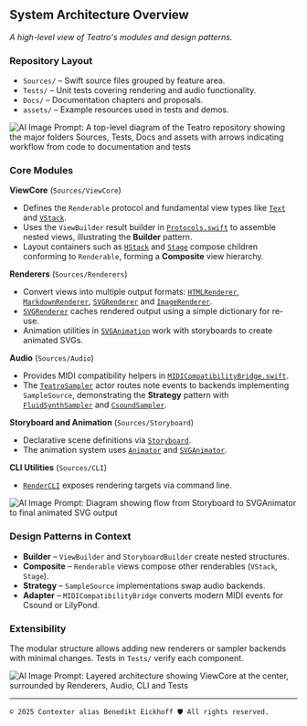 ## System Architecture Overview
_A high-level view of Teatro's modules and design patterns._

### Repository Layout
- `Sources/` – Swift source files grouped by feature area.
- `Tests/` – Unit tests covering rendering and audio functionality.
- `Docs/` – Documentation chapters and proposals.
- `assets/` – Example resources used in tests and demos.

![AI Image Prompt: A top-level diagram of the Teatro repository showing the major folders Sources, Tests, Docs and assets with arrows indicating workflow from code to documentation and tests](architecture-overview.png)

### Core Modules
**ViewCore** (`Sources/ViewCore`)
- Defines the `Renderable` protocol and fundamental view types like [`Text`](../Sources/ViewCore/Text.swift) and [`VStack`](../Sources/ViewCore/VStack.swift).
- Uses the `ViewBuilder` result builder in [`Protocols.swift`](../Sources/ViewCore/Protocols.swift) to assemble nested views, illustrating the **Builder** pattern.
- Layout containers such as [`HStack`](../Sources/ViewCore/HStack.swift) and [`Stage`](../Sources/ViewCore/Stage.swift) compose children conforming to `Renderable`, forming a **Composite** view hierarchy.

**Renderers** (`Sources/Renderers`)
- Convert views into multiple output formats: [`HTMLRenderer`](../Sources/Renderers/HTMLRenderer.swift), [`MarkdownRenderer`](../Sources/Renderers/MarkdownRenderer.swift), [`SVGRenderer`](../Sources/Renderers/SVGRenderer.swift) and [`ImageRenderer`](../Sources/Renderers/ImageRenderer.swift).
- [`SVGRenderer`](../Sources/Renderers/SVGRenderer.swift) caches rendered output using a simple dictionary for re-use.
- Animation utilities in [`SVGAnimation`](../Sources/Renderers/SVGAnimation) work with storyboards to create animated SVGs.

**Audio** (`Sources/Audio`)
- Provides MIDI compatibility helpers in [`MIDICompatibilityBridge.swift`](../Sources/Audio/MIDICompatibilityBridge.swift).
- The [`TeatroSampler`](../Sources/Audio/TeatroSampler.swift) actor routes note events to backends implementing `SampleSource`, demonstrating the **Strategy** pattern with [`FluidSynthSampler`](../Sources/Audio/Samplers/FluidSynthSampler.swift) and [`CsoundSampler`](../Sources/Audio/Samplers/CsoundSampler.swift).

**Storyboard and Animation** (`Sources/Storyboard`)
- Declarative scene definitions via [`Storyboard`](../Sources/Storyboard/Storyboard.swift).
- The animation system uses [`Animator`](../Sources/Animation/Animator.swift) and [`SVGAnimator`](../Sources/Renderers/SVGAnimation/SVGAnimator.swift).

**CLI Utilities** (`Sources/CLI`)
- [`RenderCLI`](../Sources/CLI/RenderCLI.swift) exposes rendering targets via command line.

![AI Image Prompt: Diagram showing flow from Storyboard to SVGAnimator to final animated SVG output](storyboard-flow.png)

### Design Patterns in Context
- **Builder** – `ViewBuilder` and `StoryboardBuilder` create nested structures.
- **Composite** – `Renderable` views compose other renderables (`VStack`, `Stage`).
- **Strategy** – `SampleSource` implementations swap audio backends.
- **Adapter** – `MIDICompatibilityBridge` converts modern MIDI events for Csound or LilyPond.

### Extensibility
The modular structure allows adding new renderers or sampler backends with minimal changes. Tests in `Tests/` verify each component.

![AI Image Prompt: Layered architecture showing ViewCore at the center, surrounded by Renderers, Audio, CLI and Tests](layered-architecture.png)

---
``© 2025 Contexter alias Benedikt Eickhoff 🛡️ All rights reserved.``
